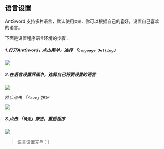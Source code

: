 语言设置
---

AntSword 支持多种语言，默认使用`英语`，你可以根据自己的喜好，设置自己喜欢的语言。

下面是设置程序语言环境的步骤：

##### 1.打开AntSword，点击菜单，选择 「`Language Setting`」

![][img_language_settings_1]

##### 2.在语言设置界面中，选择自己将要设置的语言

![][img_language_settings_2]

然后点击 「`Save`」按钮

![][img_language_settings_3]

##### 3.点击 「`确定`」按钮，重启程序

![][img_language_settings_4]

> 语言设置完毕：）

[img_language_settings_1]: http://7xtigg.com1.z0.glb.clouddn.com/doc/getting_started/language_settings_1.jpg
[img_language_settings_2]: http://7xtigg.com1.z0.glb.clouddn.com/doc/getting_started/language_settings_2.jpg
[img_language_settings_3]: http://7xtigg.com1.z0.glb.clouddn.com/doc/getting_started/language_settings_3.jpg
[img_language_settings_4]: http://7xtigg.com1.z0.glb.clouddn.com/doc/getting_started/language_settings_4.jpg
